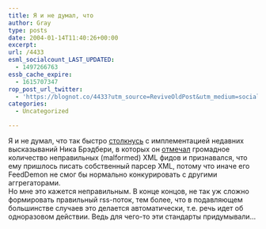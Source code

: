```yaml
---
title: Я и не думал, что
author: Gray
type: posts
date: 2004-01-14T11:40:26+00:00
excerpt:
url: /4433
esml_socialcount_LAST_UPDATED:
  - 1497266763
essb_cache_expire:
  - 1615707347
rop_post_url_twitter:
  - 'https://blognot.co/4433?utm_source=ReviveOldPost&utm_medium=social&utm_campaign=ReviveOldPost'
categories:
  - Uncategorized

---
```








Я и не думал, что так быстро <a href="http://www.searchengines.ru/blog/archives/002684.html" target="_blank">столкнусь</a> с имплементацией недавних высказываний Ника Брэдбери, в которых он <a href="http://nick.typepad.com/blog/2004/01/feeddemon_and_w.html" target="_blank">отмечал</a> громадное количество неправильных (malformed) XML фидов и признавался, что ему пришлось писать собственный парсер XML, потому что иначе его FeedDemon не смог бы нормально конкурировать с другими аггрегаторами.  
Но мне это кажется неправильным. В конце концов, не так уж сложно формировать правильный rss-поток, тем более, что в подавляющем большинстве случаев это делается автоматически, т.е. речь идет об одноразовом действии. Ведь для чего-то эти стандарты придумывали&#8230;